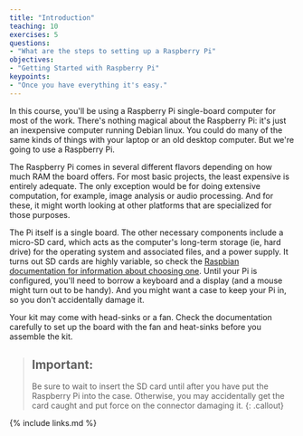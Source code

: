 ```yaml
---
title: "Introduction"
teaching: 10
exercises: 5
questions:
- "What are the steps to setting up a Raspberry Pi"
objectives:
- "Getting Started with Raspberry Pi"
keypoints:
- "Once you have everything it's easy."
---
```

In this course, you'll be using a Raspberry Pi single-board computer for most of the
work. There's nothing magical about the Raspberry Pi: it's just an inexpensive computer
running Debian linux. You could do many of the same kinds of things with your laptop or an old
desktop computer. But we're going to use a Raspberry Pi.

The Raspberry Pi comes in several different flavors depending on how much RAM the
board offers. For most basic projects, the least expensive is entirely adequate.
The only exception would be for doing extensive computation, for example, image
analysis or audio processing. And for these, it might worth looking at other
platforms that are specialized for those purposes.

The Pi itself is a single board. The other necessary components include a
micro-SD card, which acts as the computer's long-term storage (ie, hard drive) for the operating
system and associated files, and a power supply. It turns out SD cards are highly
variable, so check the [Raspbian documentation for information about choosing
one](https://www.raspberrypi.org/documentation/installation/sd-cards.md). Until
your Pi is configured, you'll need to borrow a keyboard and a display (and a
mouse might turn out to be handy). And you might want a case to keep your Pi
in, so you don't accidentally damage it.

Your kit may come with head-sinks or a fan. Check the documentation carefully to
set up the board with the fan and heat-sinks before you assemble the kit.

> ## Important:
>
> Be sure to wait to insert the SD card until after you have put the Raspberry
Pi into the case. Otherwise, you may accidentally get the card caught and put
force on the connector damaging it.
{: .callout}

{% include links.md %}
